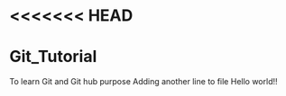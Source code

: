 <<<<<<< HEAD
=======
# Git_Tutorial
To learn Git and Git hub purpose
Adding another line to file
Hello world!!
>>>>>> 
